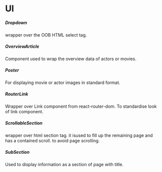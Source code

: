 # UI
##### Dropdown
wrapper over the OOB HTML select tag.
##### OverviewArticle
Component used to wrap the overview data of actors or movies.
##### Poster
For displaying movie or actor images in standard format.
##### RouterLink
Wrapper over Link component from react-router-dom. To standardise look of link component.
##### ScrollableSection
wrapper over html section tag. it isused to fill up the remaining page and has a contained scroll. to avoid page scrolling.
##### SubSection
Used to display information as a section of page with title.